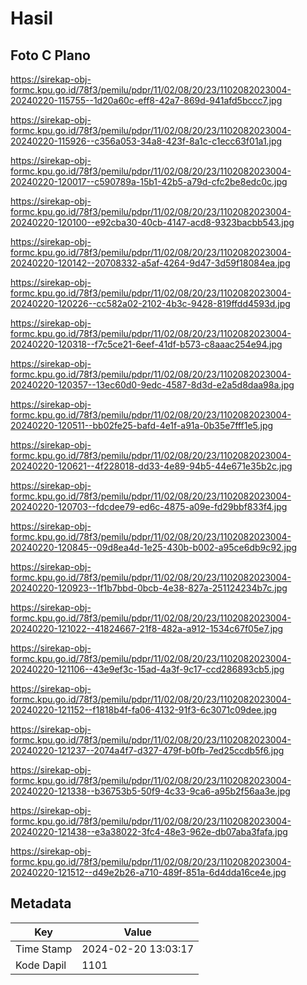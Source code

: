 # Hasil

## Foto C Plano

https://sirekap-obj-formc.kpu.go.id/78f3/pemilu/pdpr/11/02/08/20/23/1102082023004-20240220-115755--1d20a60c-eff8-42a7-869d-941afd5bccc7.jpg

https://sirekap-obj-formc.kpu.go.id/78f3/pemilu/pdpr/11/02/08/20/23/1102082023004-20240220-115926--c356a053-34a8-423f-8a1c-c1ecc63f01a1.jpg

https://sirekap-obj-formc.kpu.go.id/78f3/pemilu/pdpr/11/02/08/20/23/1102082023004-20240220-120017--c590789a-15b1-42b5-a79d-cfc2be8edc0c.jpg

https://sirekap-obj-formc.kpu.go.id/78f3/pemilu/pdpr/11/02/08/20/23/1102082023004-20240220-120100--e92cba30-40cb-4147-acd8-9323bacbb543.jpg

https://sirekap-obj-formc.kpu.go.id/78f3/pemilu/pdpr/11/02/08/20/23/1102082023004-20240220-120142--20708332-a5af-4264-9d47-3d59f18084ea.jpg

https://sirekap-obj-formc.kpu.go.id/78f3/pemilu/pdpr/11/02/08/20/23/1102082023004-20240220-120226--cc582a02-2102-4b3c-9428-819ffdd4593d.jpg

https://sirekap-obj-formc.kpu.go.id/78f3/pemilu/pdpr/11/02/08/20/23/1102082023004-20240220-120318--f7c5ce21-6eef-41df-b573-c8aaac254e94.jpg

https://sirekap-obj-formc.kpu.go.id/78f3/pemilu/pdpr/11/02/08/20/23/1102082023004-20240220-120357--13ec60d0-9edc-4587-8d3d-e2a5d8daa98a.jpg

https://sirekap-obj-formc.kpu.go.id/78f3/pemilu/pdpr/11/02/08/20/23/1102082023004-20240220-120511--bb02fe25-bafd-4e1f-a91a-0b35e7fff1e5.jpg

https://sirekap-obj-formc.kpu.go.id/78f3/pemilu/pdpr/11/02/08/20/23/1102082023004-20240220-120621--4f228018-dd33-4e89-94b5-44e671e35b2c.jpg

https://sirekap-obj-formc.kpu.go.id/78f3/pemilu/pdpr/11/02/08/20/23/1102082023004-20240220-120703--fdcdee79-ed6c-4875-a09e-fd29bbf833f4.jpg

https://sirekap-obj-formc.kpu.go.id/78f3/pemilu/pdpr/11/02/08/20/23/1102082023004-20240220-120845--09d8ea4d-1e25-430b-b002-a95ce6db9c92.jpg

https://sirekap-obj-formc.kpu.go.id/78f3/pemilu/pdpr/11/02/08/20/23/1102082023004-20240220-120923--1f1b7bbd-0bcb-4e38-827a-251124234b7c.jpg

https://sirekap-obj-formc.kpu.go.id/78f3/pemilu/pdpr/11/02/08/20/23/1102082023004-20240220-121022--41824667-21f8-482a-a912-1534c67f05e7.jpg

https://sirekap-obj-formc.kpu.go.id/78f3/pemilu/pdpr/11/02/08/20/23/1102082023004-20240220-121106--43e9ef3c-15ad-4a3f-9c17-ccd286893cb5.jpg

https://sirekap-obj-formc.kpu.go.id/78f3/pemilu/pdpr/11/02/08/20/23/1102082023004-20240220-121152--f1818b4f-fa06-4132-91f3-6c3071c09dee.jpg

https://sirekap-obj-formc.kpu.go.id/78f3/pemilu/pdpr/11/02/08/20/23/1102082023004-20240220-121237--2074a4f7-d327-479f-b0fb-7ed25ccdb5f6.jpg

https://sirekap-obj-formc.kpu.go.id/78f3/pemilu/pdpr/11/02/08/20/23/1102082023004-20240220-121338--b36753b5-50f9-4c33-9ca6-a95b2f56aa3e.jpg

https://sirekap-obj-formc.kpu.go.id/78f3/pemilu/pdpr/11/02/08/20/23/1102082023004-20240220-121438--e3a38022-3fc4-48e3-962e-db07aba3fafa.jpg

https://sirekap-obj-formc.kpu.go.id/78f3/pemilu/pdpr/11/02/08/20/23/1102082023004-20240220-121512--d49e2b26-a710-489f-851a-6d4dda16ce4e.jpg


## Metadata

| Key        | Value               |
| ---------- | ------------------- |
| Time Stamp | 2024-02-20 13:03:17 |
| Kode Dapil | 1101                |



